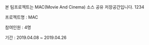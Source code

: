 본 팀프로젝트는 MAC(Movie And Cinema) 소스 공유 저장공간입니다.
1234

프로젝트명 : MAC

참여인원 : 4명

기간 : 2019.04.08 ~ 2019.04.26
